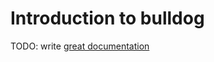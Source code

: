 # Introduction to bulldog

TODO: write [great documentation](http://jacobian.org/writing/what-to-write/)
